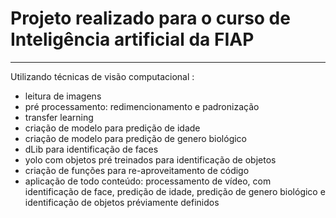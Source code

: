 # Projeto realizado para o curso de Inteligência artificial da FIAP
---
Utilizando técnicas de visão computacional : 
* leitura de imagens
* pré processamento: redimencionamento e padronização
* transfer learning 
* criação de modelo para predição de idade
* criação de modelo para predição de genero biológico
* dLib para identificação de faces
* yolo com objetos pré treinados para identificação de objetos
* criação de funções para re-aproveitamento de código
* aplicação de todo conteúdo: processamento de vídeo, com identificação de face, predição de idade, predição de genero biológico e identificação de objetos préviamente definidos
